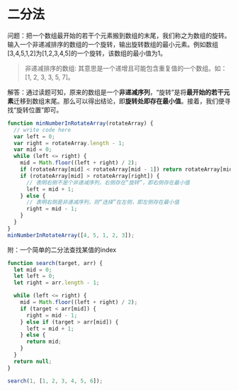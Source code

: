 # 二分法

问题：把一个数组最开始的若干个元素搬到数组的末尾，我们称之为数组的旋转。输入一个非递减排序的数组的一个旋转，输出旋转数组的最小元素。例如数组[3,4,5,1,2]为[1,2,3,4,5]的一个旋转，该数组的最小值为1。

>非递减排序的数组: 其意思是一个递增且可能包含重复值的一个数组。如：[1, 2, 3, 3, 5, 7]。

解答：通过读题可知，原来的数组是一个**非递减序列**，“旋转”是将**最开始的若干元素**迁移到数组末尾。那么可以得出结论，即**旋转处即存在最小值**。接着，我们便寻找“旋转位置”即可。

```js
function minNumberInRotateArray(rotateArray) {
  // write code here
  var left = 0;
  var right = rotateArray.length - 1;
  var mid = 0;
  while (left <= right) {
    mid = Math.floor((left + right) / 2);
    if (rotateArray[mid] < rotateArray[mid - 1]) return rotateArray[mid]; // 由于是个非递减序列。当某值小于其前一个值时，则某值一定是最小值
    if (rotateArray[mid] > rotateArray[right]) {
      // 表明右侧不是个非递减序列，右侧存在“旋转”，即右侧存在最小值
      left = mid + 1;
    } else {
      // 表明右侧是非递减序列，则“选择”在左侧，即左侧存在最小值
      right = mid - 1;
    }
  }
}
minNumberInRotateArray([4, 5, 1, 2, 3]);
```

附：一个简单的二分法查找某值的index
```js
function search(target, arr) {
  let mid = 0;
  let left = 0;
  let right = arr.length - 1;

  while (left <= right) {
    mid = Math.floor((left + right) / 2);
    if (target < arr[mid]) {
      right = mid - 1;
    } else if (target > arr[mid]) {
      left = mid + 1;
    } else {
      return mid;
    }
  }
  return null;
}

search(1, [1, 2, 3, 4, 5, 6]);
```